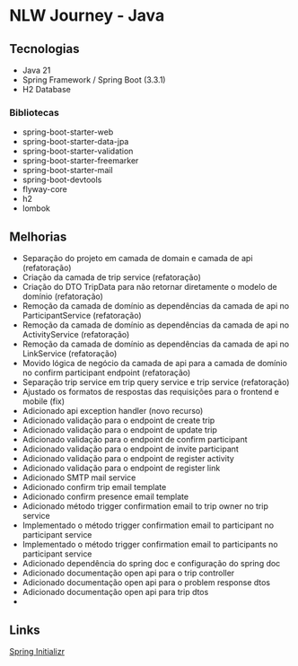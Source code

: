 # NLW Journey - Java

## Tecnologias

- Java 21
- Spring Framework / Spring Boot (3.3.1)
- H2 Database

### Bibliotecas

- spring-boot-starter-web
- spring-boot-starter-data-jpa
- spring-boot-starter-validation
- spring-boot-starter-freemarker
- spring-boot-starter-mail
- spring-boot-devtools
- flyway-core
- h2
- lombok

## Melhorias

- Separação do projeto em camada de domain e camada de api (refatoração)
- Criação da camada de trip service (refatoração)
- Criação do DTO TripData para não retornar diretamente o modelo de domínio (refatoração)
- Remoção da camada de domínio as dependências da camada de api no ParticipantService (refatoração)
- Remoção da camada de domínio as dependências da camada de api no ActivityService (refatoração)
- Remoção da camada de domínio as dependências da camada de api no LinkService (refatoração)
- Movido lógica de negócio da camada de api para a camada de domínio no confirm participant endpoint (refatoração)
- Separação trip service em trip query service e trip service (refatoração)
- Ajustado os formatos de respostas das requisições para o frontend e mobile (fix)
- Adicionado api exception handler (novo recurso)
- Adicionado validação para o endpoint de create trip
- Adicionado validação para o endpoint de update trip
- Adicionado validação para o endpoint de confirm participant
- Adicionado validação para o endpoint de invite participant
- Adicionado validação para o endpoint de register activity
- Adicionado validação para o endpoint de register link
- Adicionado SMTP mail service
- Adicionado confirm trip email template
- Adicionado confirm presence email template
- Adicionado método trigger confirmation email to trip owner no trip service
- Implementado o método trigger confirmation email to participant no participant service
- Implementado o método trigger confirmation email to participants no participant service
- Adicionado dependência do spring doc e configuração do spring doc
- Adicionado documentação open api para o trip controller
- Adicionado documentação open api para o problem response dtos
- Adicionado documentação open api para trip dtos
- 

## Links

[Spring Initializr](https://start.spring.io/#!type=maven-project&language=java&platformVersion=3.3.1&packaging=jar&jvmVersion=21&groupId=br.com.rocketseat.hiokdev&artifactId=planner-java&name=planner-java&description=Planner%20-%20Backend%20Java&packageName=br.com.rocketseat.hiokdev.planner-java&dependencies=web,flyway,devtools,lombok,data-jpa,h2)
